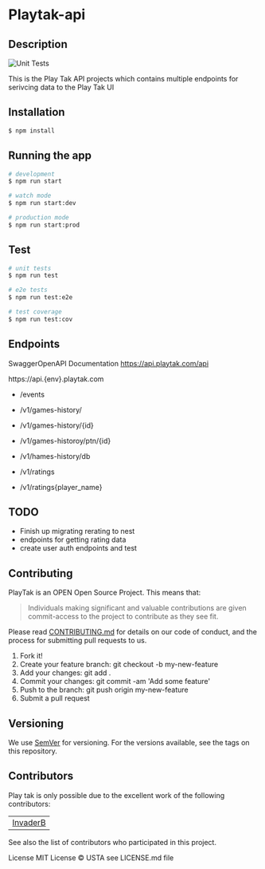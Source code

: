 # Playtak-api 

## Description

![Unit Tests](https://github.com/USTakAssociation/playtak-api/actions/workflows/ci.yml/badge.svg)


This is the Play Tak API projects which contains multiple endpoints for serivcing data to the Play Tak UI

## Installation

```bash
$ npm install
```

## Running the app

```bash
# development
$ npm run start

# watch mode
$ npm run start:dev

# production mode
$ npm run start:prod
```

## Test

```bash
# unit tests
$ npm run test

# e2e tests
$ npm run test:e2e

# test coverage
$ npm run test:cov
```

## Endpoints

SwaggerOpenAPI Documentation
https://api.playtak.com/api

https://api.{env}.playtak.com

- /events
- /v1/games-history/
- /v1/games-history/{id}
- /v1/games-historoy/ptn/{id}
- /v1/hames-history/db

- /v1/ratings
- /v1/ratings{player_name}

## TODO

- Finish up migrating rerating to nest
- endpoints for getting rating data
- create user auth endpoints and test


## Contributing
PlayTak is an OPEN Open Source Project. This means that:

> Individuals making significant and valuable contributions are given commit-access to the project to contribute as they see fit.

Please read [CONTRIBUTING.md](docs/CONTRIBUTING.md) for details on our code of conduct, and the process for submitting pull requests to us.

1. Fork it!
2. Create your feature branch: git checkout -b my-new-feature
3. Add your changes: git add .
4. Commit your changes: git commit -am 'Add some feature'
5. Push to the branch: git push origin my-new-feature
6. Submit a pull request

## Versioning
We use [SemVer](http://semver.org/) for versioning. For the versions available, see the tags on this repository.

## Contributors
Play tak is only possible due to the excellent work of the following contributors:

||
:----:|
|[InvaderB](https://github.com/invaderb)|

See also the list of contributors who participated in this project.

License
MIT License © USTA see LICENSE.md file


